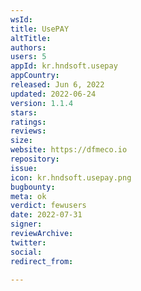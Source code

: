 ```yaml
---
wsId: 
title: UsePAY
altTitle: 
authors: 
users: 5
appId: kr.hndsoft.usepay
appCountry: 
released: Jun 6, 2022
updated: 2022-06-24
version: 1.1.4
stars: 
ratings: 
reviews: 
size: 
website: https://dfmeco.io
repository: 
issue: 
icon: kr.hndsoft.usepay.png
bugbounty: 
meta: ok
verdict: fewusers
date: 2022-07-31
signer: 
reviewArchive: 
twitter: 
social: 
redirect_from: 

---
```


